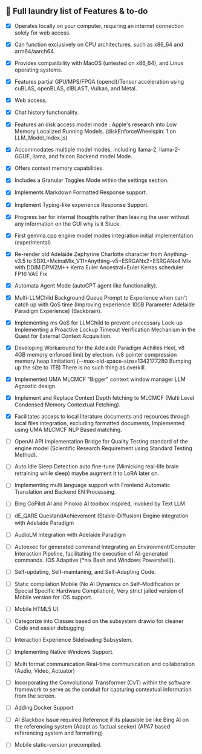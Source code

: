## 📃 Full laundry list of Features & to-do
- [x] Operates locally on your computer, requiring an internet connection solely for web access.
- [x] Can function exclusively on CPU architectures, such as x86_64 and arm64/aarch64.
- [x] Provides compatibility with MacOS (untested on x86_64), and Linux operating systems.
- [x] Features partial GPU/MPS/FPGA (opencl)/Tensor acceleration using cuBLAS, openBLAS, clBLAST, Vulkan, and Metal.
- [x] Web access.
- [x] Chat history functionality.
- [X] Features an disk access model mode : Apple's research into Low Memory Localized Running Models. (diskEnforceWheelspin: 1 on LLM_Model_Index.js)
- [x] Accommodates multiple model modes, including llama-2, llama-2-GGUF, llama, and falcon Backend model Mode.
- [x] Offers context memory capabilities.
- [x] Includes a Granular Toggles Mode within the settings section.
- [x] Implements Markdown Formatted Response support.
- [x] Implement Typing-like experience Response Support.
- [x] Progress bar for internal thoughts rather than leaving the user without any information on the GUI why is it Stuck.
- [x] First gemma.cpp engine model modes integration initial implementation (experimental) 
- [x] Re-render old Adelaide Zephyrine Charlotte character from Anything-v3.5 to SDXL+MeinaMix_V11+Anything-v5+ESRGANx2+ESRGANx4 Mix with DDIM DPM2M++ Kerra Euler Ancestral+Euler Kerras scheduler FP16 VAE Fix
- [x] Automata Agent Mode (autoGPT agent like functionality).
- [x] Multi-LLMChild Background Queue Prompt to Experience when can't catch up with QoS time (Improving experience 100B Parameter Adelaide Paradigm Experience) (Backbrain).
- [x] Implementing ms QoS for LLMChild to prevent unecessary Lock-up Implementing a Proactive Lockup Timeout Verification Mechanism in the Quest for External Context Acquisition.
- [x] Developing Workaround for the Adelaide Paradigm Achilles Heel, v8 4GB memory enforced limit by electron. (v8 pointer compression memory heap limitation) (--max-old-space-size=1342177280 Bumping up the size to 1TB) There is no such thing as overkill.
- [x] Implemented UMA MLCMCF "Bigger" context window manager LLM Agnostic design.
- [x] Implement and Replace Context Depth fetching to MLCMCF (Multi Level Condensed Memory Contextual Fetching).
- [x] Facilitates access to local literature documents and resources through local files integration, excluding formatted documents, Implemented using UMA MLCMCF NLP Based matching.
- [ ] OpenAI API Implementation Bridge for Quality Testing standard of the engine model (Scientific Research Requirement using Standard Testing Method).
- [ ] Auto Idle Sleep Detection auto fine-tune (Mimicking real-life brain retraining while sleep) maybe augment it to LoRA later on.
- [ ] Implementing multi language support with Frontend Automatic Translation and Backend EN Processing.
- [ ] Bing CoPilot AI and Pinokio AI toolbox inspired, invoked by Text LLM
- [ ] dE_QARE QuestandAchievement (Stable-Diffusion) Engine integration with Adelaide Paradigm
- [ ] AudioLM Integration with Adelaide Paradigm   
- [ ] Autoexec for generated command Integrating an Environment/Computer Interaction Pipeline, facilitating the execution of AI-generated commands. (OS Adaptive (*nix Bash and Windows Powershell)).
- [ ] Self-updating, Self-maintaning, and Self-Adapting Code.
- [ ] Static compilation Mobile (No AI Dynamics on Self-Modification or Special Specific Hardware Compilation), Very strict jailed version of Mobile version for iOS support.
- [ ] Mobile HTML5 UI.
- [ ] Categorize into Classes based on the subsystem drawio for cleaner Code and easier debugging

- [ ] Interaction Experience Sideloading Subsystem.
- [ ] Implementing Native Windows Support.
- [ ] Multi format communication Real-time communication and collaboration (Audio, Video, Actuator)
- [ ] Incorporating the Convolutional Transformer (CvT) within the software framework to serve as the conduit for capturing contextual information from the screen.
- [ ] Adding Docker Support
- [ ] AI Blackbox Issue required Reference if its plausible be like Bing AI on the referencing system (Adapt as factual seeker) (APA7 based referencing system and formatting)
- [ ] Mobile static-version precompiled.
